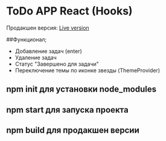 # ToDo APP React (Hooks)

Продакшен версия: [Live version](https://todo-hooks-git-main.saint-fons.vercel.app/)


##Функционал;
* Добавление задач (enter)
* Удаление задач
* Статус "Завершено для задачи"
* Переключение темы по иконке звезды (ThemeProvider)

## npm init для установки node_modules
## npm start для запуска проекта
## npm build для продакшен версии



